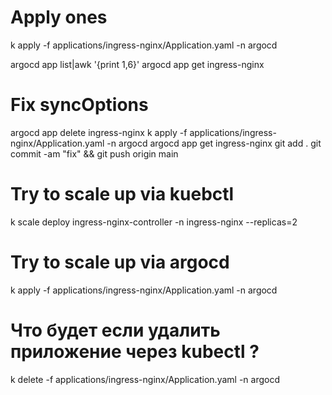 # Apply ones
k apply -f applications/ingress-nginx/Application.yaml -n argocd

argocd app list|awk '{print $1,$6}'
argocd app get ingress-nginx

# Fix syncOptions
argocd app delete ingress-nginx
k apply -f applications/ingress-nginx/Application.yaml -n argocd
argocd app get ingress-nginx
git add .
git commit -am "fix" && git push origin main

# Try to scale up via kuebctl
k scale deploy ingress-nginx-controller -n ingress-nginx --replicas=2

# Try to scale up via argocd
k apply -f applications/ingress-nginx/Application.yaml -n argocd

# Что будет если удалить приложение через kubectl ?
k delete -f applications/ingress-nginx/Application.yaml -n argocd